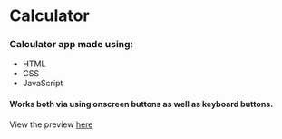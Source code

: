 # Calculator

### Calculator app made using:
- HTML
- CSS
- JavaScript

#### Works both via using onscreen buttons as well as keyboard buttons.

View the preview [here](https://ohmpatil.github.io/calculator/)